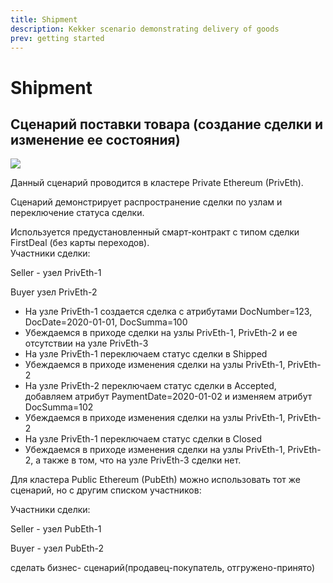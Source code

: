 ```yaml
---
title: Shipment
description: Kekker scenario demonstrating delivery of goods
prev: getting started
---
```


# Shipment

## Сценарий поставки товара \(создание сделки и изменение ее состояния\)

![](https://lh3.googleusercontent.com/nineR3BekCaj370-7BV6L8DfUwnLEn3dlhPwCismMFYzNuJkOTTijbhQ3lqhw1IiXFwZKmUct-mBIX1pyZRPYih8yPu6-I4qFuNP8L6hexBHLXkIwxBbFUkcl8xjuc_wCZ0lYpBu)

Данный сценарий проводится в кластере Private Ethereum \(PrivEth\).

Сценарий демонстрирует распространение сделки по узлам и переключение статуса сделки.

Используется предустановленный смарт-контракт с типом сделки FirstDeal \(без карты переходов\).  
Участники сделки:

Seller - узел PrivEth-1

Buyer узел PrivEth-2

* На узле PrivEth-1 создается сделка с атрибутами DocNumber=123, DocDate=2020-01-01, DocSumma=100
* Убеждаемся в приходе сделки на узлы PrivEth-1, PrivEth-2 и ее отсутствии на  узле PrivEth-3
* На узле PrivEth-1 переключаем статус сделки в Shipped
* Убеждаемся в приходе изменения сделки на узлы PrivEth-1, PrivEth-2
* На узле PrivEth-2 переключаем статус сделки в Accepted, добавляем атрибут PaymentDate=2020-01-02 и изменяем атрибут DocSumma=102
* Убеждаемся в приходе изменения сделки на узлы PrivEth-1, PrivEth-2
* На узле PrivEth-1 переключаем статус сделки в Closed
* Убеждаемся в приходе изменения сделки на узлы PrivEth-1, PrivEth-2, а также в том, что на узле PrivEth-3 сделки нет.

Для кластера Public Ethereum \(PubEth\) можно использовать тот же сценарий, но с другим списком участников:

Участники сделки:

Seller - узел PubEth-1

Buyer - узел PubEth-2

сделать бизнес- сценарий\(продавец-покупатель, отгружено-принято\)


